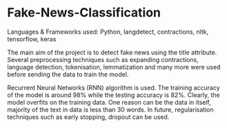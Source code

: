 # Fake-News-Classification

Languages & Frameworks used: Python, langdetect, contractions, nltk, tensorflow, keras

The main aim of the project is to detect fake news using the title attribute. Several preprocessing techniques such as expanding contractions, language detection,
tokenisation, lemmatization and many more were used before sending the data to train the model.

Recurrent Neural Networks (RNN) algorithm is used. The training accuracy of the model is around 98% while the testing accuracy is 82%. Clearly, the model overfits on the
training data. One reason can be the data in itself, majority of the text in data is less than 30 words. In future, regularisation techniques such as early stopping,
dropout can be used.
